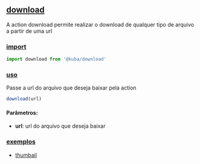 ## [download](#)

A action download permite realizar o download de qualquer tipo de arquivo a partir de uma url

### [import](#)

```javascript
import download from '@kuba/download'
```

### [uso](#)

Passe a url do arquivo que deseja baixar pela action

```javascript
download(url)
```

#### Parâmetros:

- **url**: url do arquivo que deseja baixar

### [exemplos](#)


- [thumbail](https://github.com/Usefashion-GitHub/moneyball/blob/bd6119f661fb0e2157c02b1f4458cbba69446d99/elements/thumbnail/src/thumbnail.js#L25)

